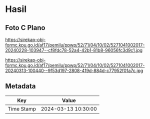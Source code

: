 # Hasil

## Foto C Plano

https://sirekap-obj-formc.kpu.go.id/af17/pemilu/ppwp/52/71/04/10/02/5271041002017-20240228-103947--cf8fdc78-52a4-42b1-81b8-96056fc3d9c1.jpg

https://sirekap-obj-formc.kpu.go.id/af17/pemilu/ppwp/52/71/04/10/02/5271041002017-20240313-100440--9f53d197-2808-419d-884d-c77952f01a7c.jpg


## Metadata

| Key        | Value               |
| ---------- | ------------------- |
| Time Stamp | 2024-03-13 10:30:00 |



